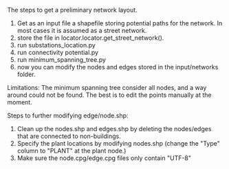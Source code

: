 
The steps to get a preliminary network layout.

1. Get as an input file a shapefile storing potential paths for the network. In most cases it is assumed as a street network.
2. store the file in locator.locator.get_street_network().
3. run substations_location.py
4. run connectivity potential.py
5. run minimum_spanning_tree.py
6. now you can modify the nodes and edges stored in the input/networks folder.

Limitations:
The minimum spanning tree consider all nodes, and a way around could not be found. The best is to edit the points
manually at the moment.

Steps to further modifying edge/node.shp:
1. Clean up the nodes.shp and edges.shp by deleting the nodes/edges that are connected to non-buildings.
2. Specify the plant locations by modifying nodes.shp (change the "Type" column to "PLANT" at the plant node.)
3. Make sure the node.cpg/edge.cpg files only contain "UTF-8"